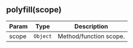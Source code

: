 
<br><a name="polyfill"></a>

## polyfill(scope)

| Param | Type | Description |
| --- | --- | --- |
| scope | <code>Object</code> | Method/function scope. |


